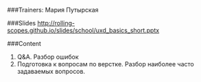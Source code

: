 ###Trainers: Мария Путырская

###Slides
http://rolling-scopes.github.io/slides/school/uxd_basics_short.pptx

###Content
1. Q&A. Разбор ошибок
2. Подготовка к вопросам по верстке. Разбор наиболее часто задаваемых вопросов.